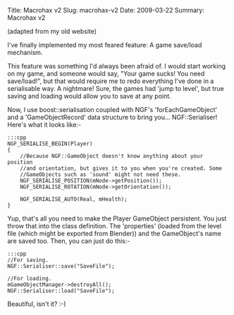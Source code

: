 Title: Macrohax v2
Slug: macrohax-v2
Date: 2009-03-22
Summary: Macrohax v2

(adapted from my old website)

I've finally implemented my most feared feature: A game save/load mechanism.

This feature was something I'd always been afraid of. I would start working on
my game, and someone would say, "Your game sucks! You need save/load!", but
that would require me to redo everything I've done in a serialisable way. A
nightmare! Sure, the games had 'jump to level', but true saving and loading
would allow you to save at any point.

Now, I use boost::serialisation coupled with NGF's 'forEachGameObject' and a
'GameObjectRecord' data structure to bring you... NGF::Serialiser! Here's what
it looks like:-

    :::cpp
    NGF_SERIALISE_BEGIN(Player)
    {
        //Because NGF::GameObject doesn't know anything about your position 
        //and orientation, but gives it to you when you're created. Some 
        //GameObjects such as 'sound' might not need these.
        NGF_SERIALISE_POSITION(mNode->getPosition());
        NGF_SERIALISE_ROTATION(mNode->getOrientation());
        
        NGF_SERIALISE_AUTO(Real, mHealth);
    }

Yup, that's all you need to make the Player GameObject persistent. You just
throw that into the class definition. The 'properties' (loaded from the level
        file (which might be exported from Blender)) and the GameObject's name
are saved too. Then, you can just do this:-

    :::cpp
    //For saving.
    NGF::Serialiser::save("SaveFile");

    //For loading.
    mGameObjectManager->destroyAll();
    NGF::Serialiser::load("SaveFile");

Beautiful, isn't it? :-)

